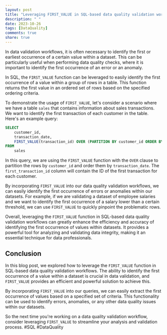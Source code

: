 ```yaml
---
layout: post
title: "Leveraging FIRST_VALUE in SQL-based data quality validation workflows"
description: " "
date: 2023-10-26
tags: [DataQuality]
comments: true
share: true
---
```


In data validation workflows, it is often necessary to identify the first or earliest occurrence of a certain value within a dataset. This can be particularly useful when performing data quality checks, where it is important to identify the first occurrence of an error or an anomaly.

In SQL, the `FIRST_VALUE` function can be leveraged to easily identify the first occurrence of a value within a group of rows in a table. This function returns the first value in an ordered set of rows based on the specified ordering criteria.

To demonstrate the usage of `FIRST_VALUE`, let's consider a scenario where we have a table `sales` that contains information about sales transactions. We want to identify the first transaction of each customer in the table. Here's an example query:

```sql
SELECT
    customer_id,
    transaction_date,
    FIRST_VALUE(transaction_id) OVER (PARTITION BY customer_id ORDER BY transaction_date) AS first_transaction_id
FROM
    sales
```

In this query, we are using the `FIRST_VALUE` function with the `OVER` clause to partition the rows by `customer_id` and order them by `transaction_date`. The `first_transaction_id` column will contain the ID of the first transaction for each customer.

By incorporating `FIRST_VALUE` into our data quality validation workflows, we can easily identify the first occurrence of errors or anomalies within our datasets. For example, if we are validating a dataset of employee salaries and we want to identify the first occurrence of a salary lower than a certain threshold, we can use `FIRST_VALUE` to quickly pinpoint the problematic rows.

Overall, leveraging the `FIRST_VALUE` function in SQL-based data quality validation workflows can greatly enhance the efficiency and accuracy of identifying the first occurrence of values within datasets. It provides a powerful tool for analyzing and validating data integrity, making it an essential technique for data professionals.

## Conclusion

In this blog post, we explored how to leverage the `FIRST_VALUE` function in SQL-based data quality validation workflows. The ability to identify the first occurrence of a value within a dataset is crucial in data validation, and `FIRST_VALUE` provides an efficient and powerful solution to achieve this.

By incorporating `FIRST_VALUE` into our queries, we can easily extract the first occurrence of values based on a specified set of criteria. This functionality can be used to identify errors, anomalies, or any other data quality issues within our datasets.

So the next time you're working on a data quality validation workflow, consider leveraging `FIRST_VALUE` to streamline your analysis and validation process. #SQL #DataQuality